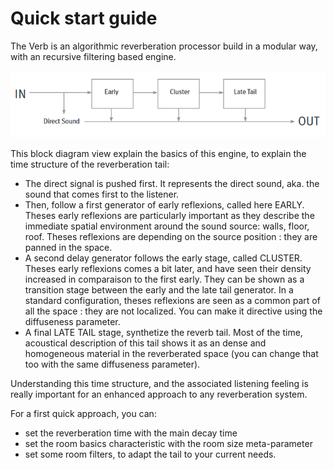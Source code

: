 # Quick start guide

The Verb is an algorithmic reverberation processor build in a modular way, with an recursive filtering based engine.

![](../include/verb_02.PNG)

This block diagram view explain the basics of this engine, to explain the time structure of the reverberation tail:

- The direct signal is pushed first. It represents the direct sound, aka. the sound that comes first to the listener.
- Then, follow a first generator of early reflexions, called here EARLY. Theses early reflexions are particularly important as 
they describe the immediate spatial environment around the sound source: walls, floor, roof. Theses reflexions are depending on the source position : they are panned in the space.
- A second delay generator follows the early stage, called CLUSTER. Theses early reflexions comes a bit later, and have 
seen their density increased in comparaison to the first early. They can be shown as a transition stage between the early 
and the late tail generator. In a standard configuration, theses reflexions are seen as a common part of all the space : they 
are not localized. You can make it directive using the diffuseness parameter.
- A final LATE TAIL stage, synthetize the reverb tail. Most of the time, acoustical description of this tail shows it as an dense 
and homogeneous material in the reverberated space (you can change that too with the same diffuseness parameter).

Understanding this time structure, and the associated listening feeling is really important for an enhanced approach to any 
reverberation system.

For a first quick approach, you can:

- set the reverberation time with the main decay time
- set the room basics characteristic with the room size meta-parameter
- set some room filters, to adapt the tail to your current needs.
